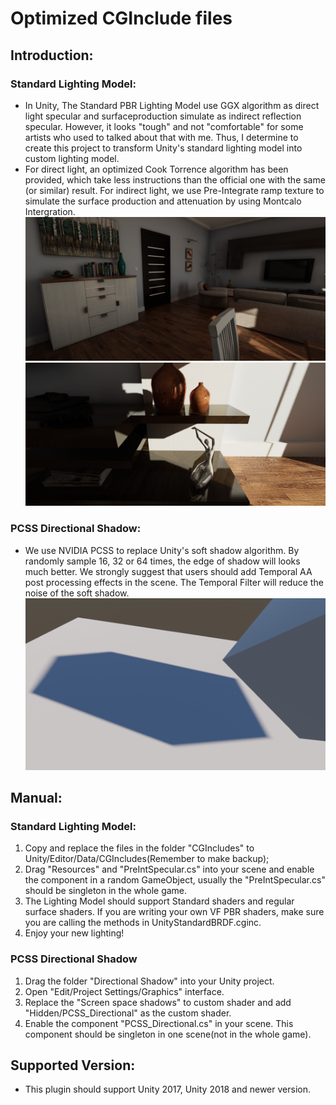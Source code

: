 # Optimized CGInclude files
## Introduction:
### Standard Lighting Model:
* In Unity, The Standard PBR Lighting Model use GGX algorithm as direct light specular and surfaceproduction simulate as indirect reflection specular. However, it looks "tough" and not "comfortable" for some artists who used to talked about that with me. Thus, I determine to create this project to transform Unity's standard lighting model into custom lighting model.
* For direct light, an optimized Cook Torrence algorithm has been provided, which take less instructions than the official one with the same (or similar) result. For indirect light, we use Pre-Integrate ramp texture to simulate the surface production and attenuation by using Montcalo Intergration.
![demo](1.png)
![demo](2.png)
### PCSS Directional Shadow:
* We use NVIDIA PCSS to replace Unity's soft shadow algorithm. By randomly sample 16, 32 or 64 times, the edge of shadow will looks much better. We strongly suggest that users should add Temporal AA post processing effects in the scene. The Temporal Filter will reduce the noise of the soft shadow.
![demo](0.png)
## Manual:
### Standard Lighting Model:
1. Copy and replace the files in the folder "CGIncludes" to Unity/Editor/Data/CGIncludes(Remember to make backup);
2. Drag "Resources" and "PreIntSpecular.cs" into your scene and enable the component in a random GameObject, usually the "PreIntSpecular.cs" should be singleton in the whole game.
3. The Lighting Model should support Standard shaders and regular surface shaders. If you are writing your own VF PBR shaders, make sure you are calling the methods in UnityStandardBRDF.cginc.
4. Enjoy your new lighting!

### PCSS Directional Shadow
1. Drag the folder "Directional Shadow" into your Unity project. 
2. Open "Edit/Project Settings/Graphics" interface.
3. Replace the "Screen space shadows" to custom shader and add "Hidden/PCSS_Directional" as the custom shader.
4. Enable the component "PCSS_Directional.cs" in your scene. This component should be singleton in one scene(not in the whole game).

## Supported Version:
* This plugin should support Unity 2017, Unity 2018 and newer version.